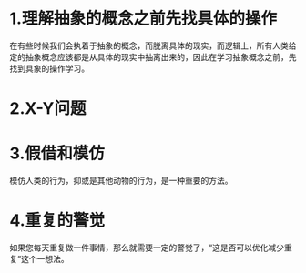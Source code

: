 # 1.理解抽象的概念之前先找具体的操作

在有些时候我们会执着于抽象的概念，而脱离具体的现实，而逻辑上，所有人类给定的抽象概念应该都是从具体的现实中抽离出来的，因此在学习抽象概念之前，先找到具象的操作学习。

# 2.X-Y问题



# 3.假借和模仿

模仿人类的行为，抑或是其他动物的行为，是一种重要的方法。

# 4.重复的警觉

如果您每天重复做一件事情，那么就需要一定的警觉了，“这是否可以优化减少重复”这个一想法。
